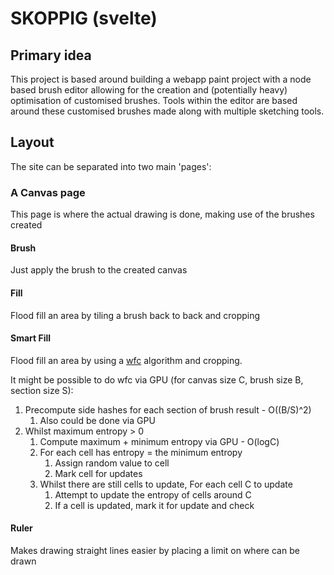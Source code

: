 # SKOPPIG (svelte)

## Primary idea

This project is based around building a webapp paint project with a node based brush editor allowing for the creation and (potentially heavy) optimisation of customised brushes.
Tools within the editor are based around these customised brushes made along with multiple sketching tools.

## Layout

The site can be separated into two main 'pages':

### A Canvas page

This page is where the actual drawing is done, making use of the brushes created

#### Brush

Just apply the brush to the created canvas

#### Fill

Flood fill an area by tiling a brush back to back and cropping

#### Smart Fill

Flood fill an area by using a [wfc](https://github.com/mxgmn/WaveFunctionCollapse) algorithm and cropping.

It might be possible to do wfc via GPU (for canvas size C, brush size B, section size S):

1. Precompute side hashes for each section of brush result - O((B/S)^2)
   1. Also could be done via GPU
2. Whilst maximum entropy > 0
   1. Compute maximum + minimum entropy via GPU - O(logC)
   2. For each cell has entropy = the minimum entropy
      1. Assign random value to cell
      2. Mark cell for updates
   3. Whilst there are still cells to update, For each cell C to update
      1. Attempt to update the entropy of cells around C
      2. If a cell is updated, mark it for update and check

#### Ruler

Makes drawing straight lines easier by placing a limit on where can be drawn
